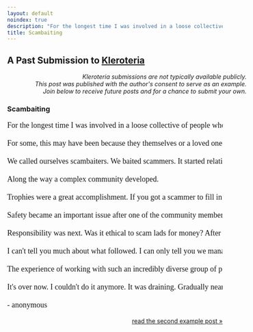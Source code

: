 ```yaml
---
layout: default
noindex: true
description: "For the longest time I was involved in a loose collective of people whose only binding element was the shared desire to disrupt online scammers."
title: Scambaiting
---
```


## A Past Submission to [Kleroteria](/)

<p align="right" style="margin-right: -4em;">
<i>
Kleroteria submissions are not typically available publicly.
<br/>
This post was published with the author's consent to serve as an example.
<br/>
Join below to receive future posts and for a chance to submit your own.
</i>
</p>

<h3>Scambaiting</h3>

<pre style="font-family: serif; background: none !important; font-size: 18px;">
For the longest time I was involved in a loose collective of people whose only binding element was the shared desire to disrupt online scammers.

For some, this may have been because they themselves or a loved one were scammed. Others joined just because it sounded like fun or found an outlet for talents in need of a good cause.

We called ourselves scambaiters. We baited scammers. It started relatively simple. Scammers (lads) would send thousands of emails promising a large sum of money in exchange for a small fee. We'd respond, pretend to be suckered in by their scam and waste as much of their time as possible.

Along the way a complex community developed.

Trophies were a great accomplishment. If you got a scammer to fill in a form that you made yourself or take a picture of himself dressed in a tutu, you'd be over the moon and eagerly share them with the community. We'd be scamming the scammer, crafting an intricate web of lies that would convince them hook, line and sinker to do nearly anything we asked. It wasn't unheard of to have a single scammer pay $3000 in shipping fees only to receive a broken washing machine instead of the 20 laptops he thought he scammed some poor shop owner out of. Even having a scammer travel from his home country to an unknown country 2500 miles away wasn't a singular occurrence.

Safety became an important issue after one of the community members had had two enraged lads show up at his workplace. People would teach others how to use email providers that hid IP addresses. VPNs, anonymous phone lines, etc. were shared between trusted community members, funded by members who could spare the money.

Responsibility was next. Was it ethical to scam lads for money? After a lengthy debate, most agreed it wasn't. More subtle issues appeared. Racism reared its head (most scammers were African). Documents we'd gleefully fake would later be used by enterprising lads to convince new victims. Yet we grew.

I can't tell you much about what followed. I can only tell you we managed to infiltrate scammer groups, warn their victims and get lads arrested. Yet through all this community co-operation, everyone was still their own agent, with their own goals, motivations and methods. We were a loose collective, nothing more. We only knew each others handles and no one wanted to know more.

The experience of working with such an incredibly diverse group of people is something I'll always be thankful for. Knowing that I've personally contributed to lengthy jail sentences for the scammers involved, tens of thousands of dollars wasted by scammers and millions of dollars of potential victims life savings saved will forever warm my heart.

It's over now. I couldn't do it anymore. It was draining. Gradually nearly everyone fizzled out. The type of scams and scammers we were familiar with faded, to be replaced by new scams by new criminals from new countries. From nothing, an amazing community formed. And 10 years later, it's gone again.

- anonymous
</pre>
<div style="text-align: right">
  <a href="/first-post">read the second example post &raquo;</a>
</div>

